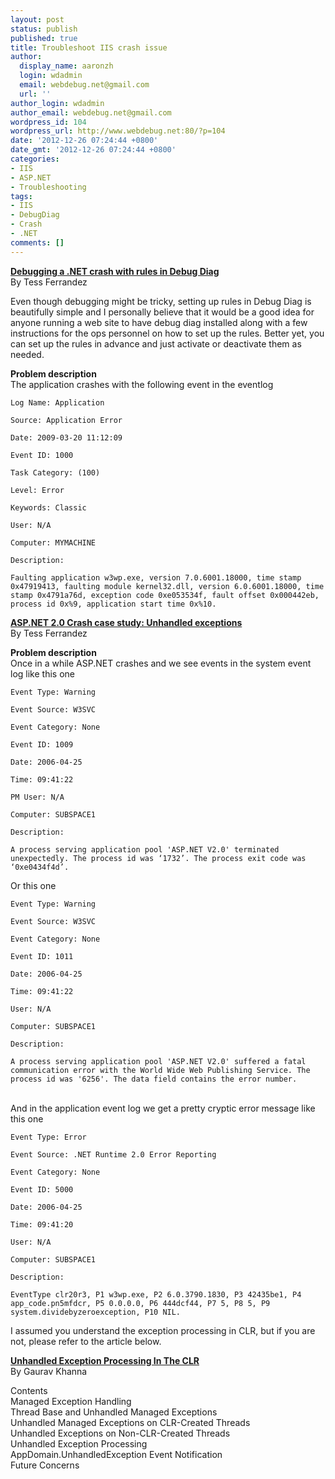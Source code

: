 ```yaml
---
layout: post
status: publish
published: true
title: Troubleshoot IIS crash issue
author:
  display_name: aaronzh
  login: wdadmin
  email: webdebug.net@gmail.com
  url: ''
author_login: wdadmin
author_email: webdebug.net@gmail.com
wordpress_id: 104
wordpress_url: http://www.webdebug.net:80/?p=104
date: '2012-12-26 07:24:44 +0800'
date_gmt: '2012-12-26 07:24:44 +0800'
categories:
- IIS
- ASP.NET
- Troubleshooting
tags:
- IIS
- DebugDiag
- Crash
- .NET
comments: []
---
```

<p><a href="http://blogs.msdn.com/b/tess/archive/2009/03/20/debugging-a-net-crash-with-rules-in-debug-diag.aspx" target="_blank"><strong>Debugging a .NET crash with rules in Debug Diag</strong></a><br />
By Tess Ferrandez</p>
<p>Even though debugging might be tricky, setting up rules in Debug Diag is beautifully simple and I personally believe that it would be a good idea for anyone running a web site to have debug diag installed along with a few instructions for the ops personnel on how to set up the rules. Better yet, you can set up the rules in advance and just activate or deactivate them as needed.</p>
<p><strong>Problem description</strong><br />
The application crashes with the following event in the eventlog</p>
<p><code>Log Name: Application<br />
Source: Application Error<br />
Date: 2009-03-20 11:12:09<br />
Event ID: 1000<br />
Task Category: (100)<br />
Level: Error<br />
Keywords: Classic<br />
User: N/A<br />
Computer: MYMACHINE<br />
Description:<br />
Faulting application w3wp.exe, version 7.0.6001.18000, time stamp 0x47919413, faulting module kernel32.dll, version 6.0.6001.18000, time stamp 0x4791a76d, exception code 0xe053534f, fault offset 0x000442eb, process id 0x%9, application start time 0x%10.</code></p>
<p><a href="http://blogs.msdn.com/b/tess/archive/2006/04/27/asp-net-2-0-crash-case-study-unhandled-exceptions.aspx" target="_blank"><strong>ASP.NET 2.0 Crash case study: Unhandled exceptions</strong></a><br />
By Tess Ferrandez</p>
<p><strong>Problem description</strong><br />
Once in a while ASP.NET crashes and we see events in the system event log like this one</p>
<p><code>Event Type: Warning<br />
Event Source: W3SVC<br />
Event Category: None<br />
Event ID: 1009<br />
Date: 2006-04-25<br />
Time: 09:41:22<br />
PM User: N/A<br />
Computer: SUBSPACE1<br />
Description:<br />
A process serving application pool 'ASP.NET V2.0' terminated unexpectedly. The process id was &lsquo;1732&rsquo;. The process exit code was &lsquo;0xe0434f4d&rsquo;.</code></p>
<p>Or this one</p>
<p><code>Event Type: Warning<br />
Event Source: W3SVC<br />
Event Category: None<br />
Event ID: 1011<br />
Date: 2006-04-25<br />
Time: 09:41:22<br />
User: N/A<br />
Computer: SUBSPACE1<br />
Description:<br />
A process serving application pool 'ASP.NET V2.0' suffered a fatal communication error with the World Wide Web Publishing Service. The process id was '6256'. The data field contains the error number.<br />
</code><br />
And in the application event log we get a pretty cryptic error message like this one</p>
<p><code>Event Type: Error<br />
Event Source: .NET Runtime 2.0 Error Reporting<br />
Event Category: None<br />
Event ID: 5000<br />
Date: 2006-04-25<br />
Time: 09:41:20<br />
User: N/A<br />
Computer: SUBSPACE1<br />
Description:<br />
EventType clr20r3, P1 w3wp.exe, P2 6.0.3790.1830, P3 42435be1, P4 app_code.pn5mfdcr, P5 0.0.0.0, P6 444dcf44, P7 5, P8 5, P9 system.dividebyzeroexception, P10 NIL.</code></p>
<p>I assumed you understand the exception processing in CLR, but if you are not, please refer to the article below.</p>
<p><strong><a href="http://msdn.microsoft.com/en-us/magazine/cc793966.aspx" target="_blank">Unhandled Exception Processing In The CLR</a></strong><br />
By Gaurav Khanna</p>
<p>Contents<br />
Managed Exception Handling<br />
Thread Base and Unhandled Managed Exceptions<br />
Unhandled Managed Exceptions on CLR-Created Threads<br />
Unhandled Exceptions on Non-CLR-Created Threads<br />
Unhandled Exception Processing<br />
AppDomain.UnhandledException Event Notification<br />
Future Concerns</p>
